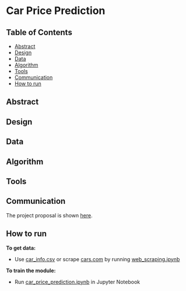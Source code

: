 # Car Price Prediction

## Table of Contents
- [Abstract](#link-part-1)
- [Design](#link-part-2)
- [Data](#link-part-3)
- [Algorithm](#link-part-4)
- [Tools](#link-part-5)
- [Communication](#link-part-6)
- [How to run](#link-part-7)

## <a name="link-part-1">Abstract</a>



## <a name="link-part-2">Design</a>



## <a name="link-part-3">Data</a>



## <a name="link-part-4">Algorithm</a>



## <a name="link-part-5">Tools</a>



## <a name="link-part-6">Communication</a>

The project proposal is shown [here](/proposal.md).

## <a name="link-part-7">How to run</a>

**To get data:**

* Use [car_info.csv](/car_info.csv) or scrape [cars.com](https://www.cars.com) by running [web_scraping.ipynb](/web_scraping.ipynb)

**To train the module:**

* Run [car_price_prediction.ipynb](/car_price_prediction.ipynb) in Jupyter Notebook
